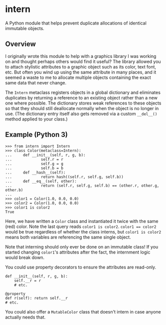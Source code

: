 # intern

A Python module that helps prevent duplicate allocations of identical immutable objects.

## Overview

I originally wrote this module to help with a graphics library I was working on and thought perhaps others would find it useful? The library allowed you to attach stylistic attributes to a graphic object such as its color, text font, etc. But often you wind up using the same attribute in many places, and it seemed a waste to me to allocate multiple objects containing the exact same data that never change.

The `Intern` metaclass registers objects in a global dictionary and eliminates duplicates by returning a reference to an existing object rather than a new one where possible. The dictionary stores weak references to these objects so that they should still deallocate normally when the object is no longer in use. (The dictionary entry itself also gets removed via a custom `__del__()` method applied to your class.)

## Example (Python 3)

	>>> from intern import Intern
	>>> class Color(metaclass=Intern):
	...     def __init__(self, r, g, b):
	...             self.r = r
	...             self.g = g
	...             self.b = b
	...     def __hash__(self):
	...             return hash((self.r, self.g, self.b))
	...     def __eq__(self, other):
	...             return (self.r, self.g, self.b) == (other.r, other.g, other.b)
	... 
	>>> color1 = Color(1.0, 0.0, 0.0)
	>>> color2 = Color(1.0, 0.0, 0.0)
	>>> color1 is color2
	True

Here, we have written a `Color` class and instantiated it twice with the same (red) color. Note the last query reads `color1 is color2`. `color1 == color2` would be true regardless of whether the class interns, but `color1 is color2` means both variables are referencing the same single object.

Note that interning should only ever be done on an immutable class! If you started changing `color1`'s attributes after the fact, the internment logic would break down.

You could use property decorators to ensure the attributes are read-only.

	def __init__(self, r, g, b):
		self.__r = r
		# etc.
	
	@property
	def r(self): return self.__r
	# etc.

You could also offer a `MutableColor` class that doesn't intern in case anyone actually needs that.
